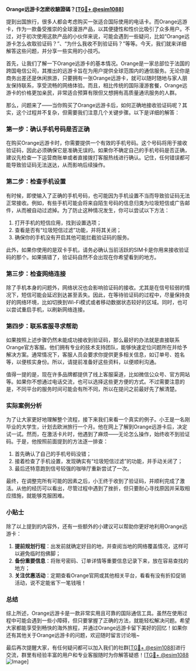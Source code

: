 **Orange远游卡怎麽收驗證碼？[[TG💪+ @esim1088](https://t.me/s/esim1088)]**

提到出国旅行，很多人都会考虑购买一张适合国际使用的电话卡。而Orange远游卡，作为一款备受推崇的全球漫游产品，以其便捷性和性价比吸引了众多用户。不过，对于初次使用这款产品的小伙伴来说，可能会遇到一些疑问，比如“Orange远游卡怎么收取验证码？”、“为什么我收不到验证码？”等等。今天，我们就来详细解答这些问题，并分享一些实用的小技巧。

首先，让我们了解一下Orange远游卡的基本情况。Orange是一家总部位于法国的跨国电信公司，其推出的远游卡旨在为用户提供全球范围内的通信服务。无论你是商务出差还是休闲旅游，只要拥有一张Orange远游卡，就可以随时随地与家人朋友保持联系，享受流畅的网络体验。而且，相比传统的国际漫游套餐，Orange远游卡的价格更加亲民，非常适合预算有限但又想拥有高质量通讯服务的人群。

那么，问题来了——当你购买了Orange远游卡后，如何正确地接收验证码呢？其实，这个过程并不复杂，但需要我们注意几个关键步骤。以下是详细的解答：

### 第一步：确认手机号码是否正确

在购买Orange远游卡时，你需要提供一个有效的手机号码。这个号码将用于接收验证码，因此必须确保它是准确无误的。如果你不确定自己的手机号码是否正确，建议先检查一下运营商账单或者直接拨打客服热线进行确认。记住，任何错误都可能导致验证码无法送达，从而影响后续操作。

### 第二步：检查手机设置

有时候，即使输入了正确的手机号码，也可能因为手机设置不当而导致验证码无法正常接收。例如，有些手机可能会将来自陌生号码的信息归类为垃圾短信或广告邮件，从而被自动过滤掉。为了防止这种情况发生，你可以尝试以下方法：

1. 打开手机的短信应用，找到设置选项；
2. 查看是否有“垃圾短信过滤”功能，并将其关闭；
3. 确保你的手机没有开启其他可能拦截验证码的服务。

此外，如果你使用的是双卡手机，请务必确认当前活跃的SIM卡是你用来接收验证码的那个。如果搞错了，验证码自然不会出现在你希望看到的地方。

### 第三步：检查网络连接

除了手机本身的问题外，网络状况也会影响验证码的接收。尤其是在信号较弱的情况下，短信可能会延迟到达甚至丢失。因此，在等待验证码的过程中，尽量保持良好的网络环境，比如切换到Wi-Fi模式或者移动数据状态较好的区域。同时，也可以尝试重启手机，以刷新网络连接。

### 第四步：联系客服寻求帮助

如果按照上述步骤仍然未能成功接收到验证码，那么最好的办法就是直接联系Orange官方客服。他们拥有专业的技术支持团队，能够快速定位问题所在并给予解决方案。通常情况下，客服人员会要求你提供更多相关信息，如订单号、姓名等，以便核实身份。所以，请提前准备好这些资料，以便顺利沟通。

值得一提的是，现在许多品牌都提供了线上客服渠道，比如微信公众号、官方网站等。如果你不想通过电话交流，也可以选择这些更方便的方式。不过需要注意的是，不同平台的服务时间可能会有所不同，所以在提问之前最好先了解清楚。

### 实际案例分析

为了让大家更好地理解整个流程，接下来我们来看一个真实的例子。小王是一名刚毕业的大学生，计划去欧洲旅行一个月。他在网上了解到Orange远游卡后，决定试一试。然而，在激活卡片时，他遇到了麻烦——无论怎么操作，始终收不到验证码。于是，他按照前面提到的方法逐一排查：

1. 首先确认了自己的手机号码没错；
2. 接着检查了手机设置，发现确实有“垃圾短信过滤”的功能，并手动关闭了；
3. 最后还特意跑到信号较强的咖啡厅重新尝试了一次。

最终，在调整完所有可能的因素之后，小王终于收到了验证码，并顺利完成了激活。从他的经历可以看出，尽管过程中遇到了挫折，但只要耐心寻找原因并采取相应措施，就能够克服困难。

### 小贴士

除了以上提到的内容外，还有一些额外的小建议可以帮助你更好地利用Orange远游卡：

1. **提前规划行程**：出发前就确定好目的地，并查阅当地的网络覆盖情况，这样可以避免临时抱佛脚；
2. **备份重要信息**：将账号密码、订单详情等重要信息记录下来，放在容易查找的地方；
3. **关注优惠活动**：定期查看Orange官网或其他相关平台，看看有没有折扣促销活动，说不定能省下一笔钱哦！

### 总结

综上所述，Orange远游卡是一款非常实用且可靠的国际通信工具。虽然在使用过程中可能会遇到一些小障碍，但只要掌握了正确的方法，就能轻松解决问题。希望大家都能享受到畅快的海外旅程，并通过Orange远游卡留下美好的回忆！如果你还有其他关于Orange远游卡的问题，欢迎随时留言讨论哦~

最后再次提醒大家，有任何疑问都可以加入我们的社群[[TG💪+ @esim1088](https://t.me/s/esim1088)]进行交流，群里有经验丰富的用户和专业客服随时为你解答疑惑！[[TG💪+ @esim1088](https://t.me/s/esim1088) ![Image](https://i.postimg.cc/4NQfJmqS/Snipaste-2025-05-13-00-14-12.png)]